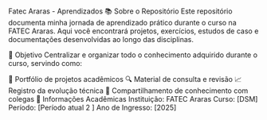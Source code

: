 Fatec Araras - Aprendizados
📚 Sobre o Repositório
Este repositório documenta minha jornada de aprendizado prático durante o curso na FATEC Araras. Aqui você encontrará projetos, exercícios, estudos de caso e documentações desenvolvidas ao longo das disciplinas.

🎯 Objetivo
Centralizar e organizar todo o conhecimento adquirido durante o curso, servindo como:

📖 Portfólio de projetos acadêmicos
🔍 Material de consulta e revisão
📈 Registro da evolução técnica
🤝 Compartilhamento de conhecimento com colegas
🏫 Informações Acadêmicas
Instituição: FATEC Araras
Curso: [DSM]
Período: [Período atual 2 ]
Ano de Ingresso: [2025]
